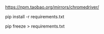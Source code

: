 https://npm.taobao.org/mirrors/chromedriver/

pip install -r requirements.txt

pip freeze >  requirements.txt